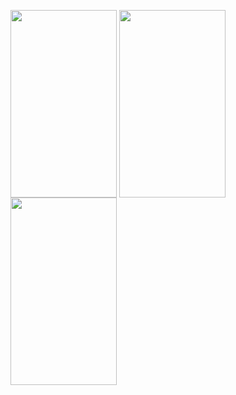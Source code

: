 <a href="url"><img src="https://github.com/user-attachments/assets/e9c788a4-6424-4762-acf8-96571b2ff1f6" align="center" height="300" width="170" ></a>      <a href="url"><img src="https://github.com/user-attachments/assets/693ee431-d648-48ea-91c0-a85d3da8e1ba" align="center" height="300" width="170" ></a>      <a href="url"><img src="https://github.com/user-attachments/assets/9558da1b-2ff3-4358-80f4-daa2c0cbf72f" align="center" height="300" width="170" ></a>
